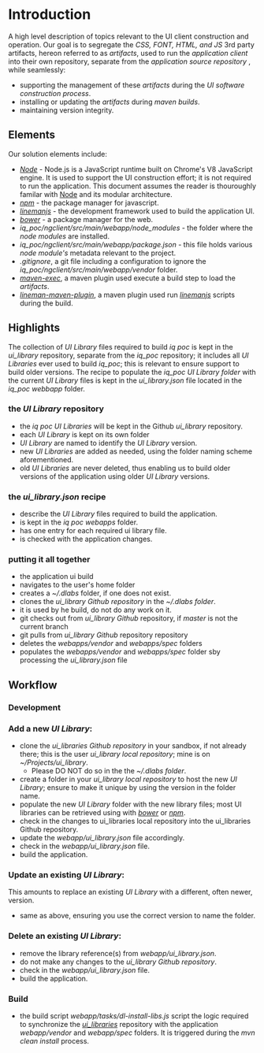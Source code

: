 # Introduction 
A high level description of topics relevant to the UI client construction and operation. Our goal is to segregate the *CSS, FONT, HTML, and JS* 3rd party artifacts, hereon referred to as *artifacts*, used to run the *application client* into their own repository, separate from the *application source repository* , while seamlessly:
* supporting the management of these *artifacts* during the *UI software construction process*.
* installing or updating the *artifacts* during *maven builds*.
* maintaining version integrity.
 
## Elements
Our solution elements include:
 * *[Node](https://nodejs.org/en/)* - Node.js is a JavaScript runtime built on Chrome's V8 JavaScript engine. It is used to support the UI construction effort; it is not required to run the application. This document assumes the reader is thouroughly familar with [Node](https://nodejs.org/en/) and its modular architecture.
 * *[npm](https://www.npmjs.com/)* - the package manager for javascript.
 * *[linemanjs](http://linemanjs.com/)* - the development framework used to build the application UI.
 * *[bower](http://bower.io/)* - a package manager for the web.
 * *iq_poc/ngclient/src/main/webapp/node_modules* - the folder where the *node modules* are installed.
 * *iq_poc/ngclient/src/main/webapp/package.json* -  this file holds various *node module's* metadata relevant to the project.
 * *.gitignore*, a git file including a configuration to ignore the *iq_poc/ngclient/src/main/webapp/vendor* folder.
 * *[maven-exec](http://www.mojohaus.org/exec-maven-plugin/)*, a maven plugin used execute a build step to load the *artifacts*. 
 * *[lineman-maven-plugin](https://github.com/maxxkrakoa/lineman-maven-plugin/)*, a maven plugin used run *[linemanjs](http://linemanjs.com/)* scripts during the build. 

## Highlights
The collection of *UI Library* files required to build *iq poc* is kept in the *ui_library* repository, separate from the *iq_poc* repository; it includes all *UI Libraries* ever used to build *iq_poc*; this is relevant to ensure support to build older versions. The recipe to populate the *iq_poc* *UI Library folder* with the current *UI Library* files is kept in the *ui_library.json* file located in the *iq_poc* *webbapp* folder.
### the *UI Library* repository
* the *iq poc* *UI Libraries* will be kept in the Github *ui_library* repository.
* each *UI Library* is kept on its own folder
* *UI Library* are named to identify the *UI Library* version.
* new *UI Libraries* are added as needed, using the folder naming scheme aforementioned.
 * old *UI Libraries* are never deleted, thus enabling us to build older versions of the application using older *UI Library* versions.
### the *ui_library.json* recipe
* describe the *UI Library* files required to build the application.
* is kept in the *iq poc* *webapps* folder.
* has one entry for each required ui library file.
* is checked with the application changes.
### putting it all together
* the application ui build
 * navigates to the user's home folder
 * creates a *~/.dlabs* folder, if one does not exist.
 * clones the  *ui_library Github repository* in the *~/.dlabs folder*.
  * it is used by he build, do not do any work on it.
 * git checks out from *ui_library Github* repository, if *master* is not the current branch
 * git pulls from *ui_library Github* repository repository
 * deletes the *webapps/vendor* and *webapps/spec* folders
 * populates the *webapps/vendor* and *webapps/spec* folder sby processing the *ui_library.json* file
 
## Workflow

### Development

### Add a new *UI Library*:
* clone the *ui_libraries Github repository* in your sandbox, if not already there; this is the user *ui_library local repository*; mine is on *~/Projects/ui_library*.
  * Please DO NOT do so in the the *~/.dlabs folder*.
 * create a folder in your *ui_library local repository* to host the new *UI Library*; ensure to make it unique by using the version in the folder name.
 * populate the new *UI Library* folder with the new library files; most UI libraries can be retrieved using with *[bower](http://bower.io/)* or *[npm](https://www.npmjs.com/)*.
 * check in the changes to ui_libraries local repository into the ui_libraries Github repository.
 * update the *webapp/ui_library.json* file accordingly.
 * check in the *webapp/ui_library.json* file.
 * build the application.

### Update an existing *UI Library*:
This amounts to replace an existing *UI Library* with a different, often newer, version. 
 * same as above, ensuring you use the correct version to name the folder.

### Delete an existing *UI Library*:
 * remove the library reference(s) from *webapp/ui_library.json*.
 * do not make any changes to the *ui_library Github repository*.
 * check in the *webapp/ui_library.json* file.
 * build the application.
  
### Build
 * the build script *webapp/tasks/dl-install-libs.js* script the logic required to synchronize the *[ui_libraries](https://github.com/Dematiclabs/ui_librariy)* repository with the application *webapp/vendor* and *webapp/spec* folders. It is triggered during the *mvn clean install* process.